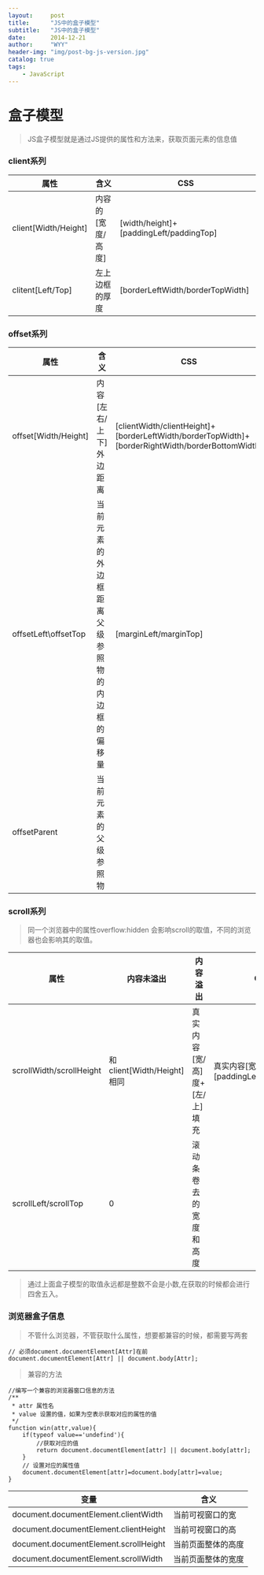 ```yaml
---
layout:     post
title:      "JS中的盒子模型"
subtitle:   "JS中的盒子模型"
date:       2014-12-21
author:     "WYY"
header-img: "img/post-bg-js-version.jpg"
catalog: true
tags:
    - JavaScript
---
```


# 盒子模型

> JS盒子模型就是通过JS提供的属性和方法来，获取页面元素的信息值

### client系列

属性 | 含义| CSS
---|---|---
client[Width/Height] | 内容的[宽度/高度]| [width/height]+[paddingLeft/paddingTop]
clitent[Left/Top]| 左上边框的厚度| [borderLeftWidth/borderTopWidth]


### offset系列
 
属性 | 含义| CSS
---|---|---
offset[Width/Height] | 内容[左右/上下]外边距离| [clientWidth/clientHeight]+[borderLeftWidth/borderTopWidth]+[borderRightWidth/borderBottomWidth]
offsetLeft\offsetTop | 当前元素的外边框距离父级参照物的内边框的偏移量| [marginLeft/marginTop]
offsetParent | 当前元素的父级参照物| 

### scroll系列
> 同一个浏览器中的属性overflow:hidden 会影响scroll的取值，不同的浏览器也会影响其的取值。

属性 | 内容未溢出|内容溢出| CSS
---|---|---|---
scrollWidth/scrollHeight| 和client[Width/Height] 相同|真实内容[宽/高]度+[左/上]填充| 真实内容[宽/高]度+[paddingLeft/paddingTop]
scrollLeft/scrollTop | 0 |滚动条卷去的宽度和高度|  


> 通过上面盒子模型的取值永远都是整数不会是小数,在获取的时候都会进行四舍五入。


### 浏览器盒子信息

> 不管什么浏览器，不管获取什么属性，想要都兼容的时候，都需要写两套

```
// 必须document.documentElement[Attr]在前
document.documentElement[Attr] || document.body[Attr];
```

> 兼容的方法
```
//编写一个兼容的浏览器窗口信息的方法
/**
 * attr 属性名
 * value 设置的值，如果为空表示获取对应的属性的值
 */
function win(attr,value){
    if(typeof value=='undefind'){
        //获取对应的值
        return document.documentElement[attr] || document.body[attr];
    }
    // 设置对应的属性值
    document.documentElement[attr]=document.body[attr]=value;
}
```


变量 | 含义
---|---
document.documentElement.clientWidth | 当前可视窗口的宽
document.documentElement.clientHeight | 当前可视窗口的高
document.documentElement.scrollHeight|当前页面整体的高度
document.documentElement.scrollWidth|当前页面整体的宽度



